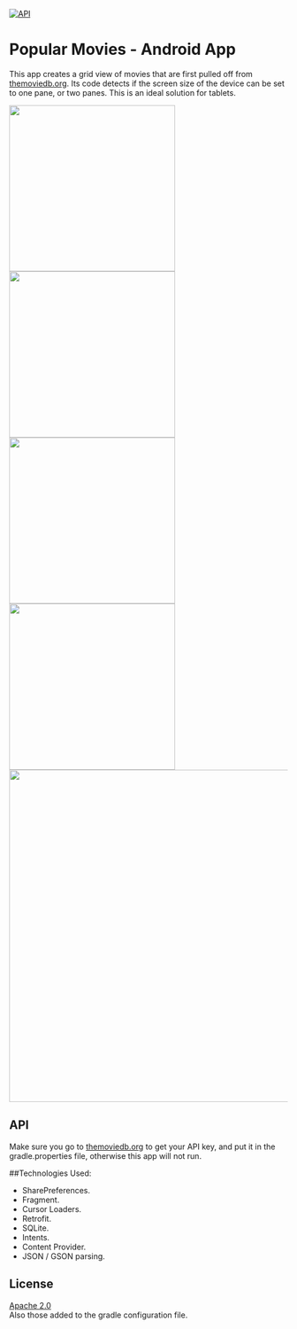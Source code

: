 
[![API](https://img.shields.io/badge/API-11%2b-green.svg?style=flat)](https://android-arsenal.com/api?level=11)

# Popular Movies - Android App
This app creates a grid view of movies that are first pulled off from [themoviedb.org](https://www.themoviedb.org).
Its code detects if the screen size of the device can be set to one pane, or two panes. This is an ideal solution for tablets.

<img src="http://www.latinosgottalent.com/oodles/popmov/ss1.png" width="300">
<img src="http://www.latinosgottalent.com/oodles/popmov/ss2.png" width="300"><br>
<img src="http://www.latinosgottalent.com/oodles/popmov/ss3.png" width="300">
<img src="http://www.latinosgottalent.com/oodles/popmov/ss4.png" width="300"><br>
<img src="http://www.latinosgottalent.com/oodles/popmov/ss5.png" width="600">


## API
Make sure you go to [themoviedb.org](https://www.themoviedb.org) to get your API key, and put it in the gradle.properties file, otherwise this app will not run.

##Technologies Used: 
- SharePreferences. 
- Fragment.
- Cursor Loaders. 
- Retrofit.
- SQLite.
- Intents.
- Content Provider.
- JSON / GSON parsing.


## License

[Apache 2.0](https://svn.apache.org/viewvc/httpd/httpd/trunk/LICENSE?view=markup)  
Also those added to the gradle configuration file.
